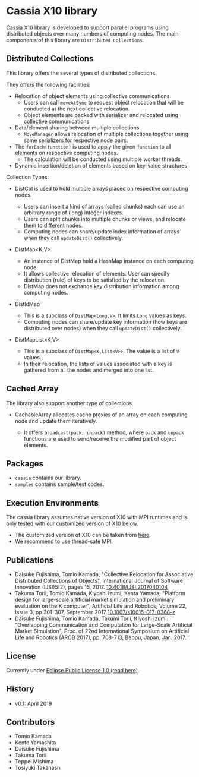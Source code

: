 

# Cassia X10 library 

Cassia X10 library is developed to support parallel programs using distributed objects over many numbers of computing nodes.
The main components of this library are `Distributed Collections`.


## Distributed Collections

This library offers the several types of distributed collections.

They offers the following facilities:

* Relocation of object elements using collective communications
  * Users can call `moveAtSync` to request object relocation that will be conducted at the next collective relocation.
  * Object elements are packed with serializer and relocated using collective communications.
* Data/element sharing between multiple collections.
  * `MoveManager` allows relocation of multiple collections together using same serializers for respective node pairs.
* The `forEach(function)` is used to apply the given `function` to all elements on respective computing nodes.
  * The calculation will be conducted using multiple worker threads.
* Dynamic insertion/deletion of elements based on key-value structures

Collection Types:

* DistCol<V> is used to hold multiple arrays placed on respective computing nodes.
  * Users can insert a kind of arrays (called chunks) each can use an arbitrary range of (long) integer indexes.
  * Users can split chunks into multiple chunks or views, and relocate them to different nodes.
  * Computing nodes can share/update index information of arrays when they call `updateDist()` collectively.
  
* DistMap<K,V> 
  * An instance of DistMap hold a HashMap instance on each computing node.
  * It allows collective relocation of elements. User can specify distribution (rule) of keys to be satisfied by the relocation.
  * DistMap does not exchange key distribution information among computing nodes.

* DistIdMap<V>
  * This is a subclass of `DistMap<Long,V>`. It limits `Long` values as keys.
  * Computing nodes can share/update key information (how keys are distributed over nodes) when they call `updateDist()` collectively.

* DistMapList<K,V>
  * This is a subclass of `DistMap<K,List<V>>`. The value is a list of `V` values.
  * In their relocation, the lists of values associated with a key is gathered from all the nodes and merged into one list.

## Cached Array

The library also support another type of collections.

* CachableArray<V> allocates cache proxies of an array on each computing node and update them iteratively.
  * It offers `broadcast(pack, unpack)` method, where `pack` and `unpack` functions are used to send/receive the modified part of object elements.
  
## Packages

* `cassia` contains our library.
* `samples` contains sample/test codes.

## Execution Environments

The cassia library assumes native version of X10 with MPI runtimes and is only tested with our customized version of X10 below.

* The customized version of X10 can be taken from [here](https://gittk.cs.kobe-u.ac.jp/kamada/x10kobecustom).
* We recommend to use thread-safe MPI.




## Publications

* Daisuke Fujishima, Tomio Kamada, "Collective Relocation for Associative Distributed Collections of Objects", International Journal of Software Innovation (IJSI)5(2), pages 15, 2017. [10.4018/IJSI.2017040104](http://doi.org/10.4018/IJSI.2017040104)
* Takuma Torii, Tomio Kamada, Kiyoshi Izumi, Kenta Yamada, "Platform design for large-scale artificial market simulation and preliminary evaluation on the K computer", Artificial Life and Robotics, Volume 22, Issue 3, pp 301–307, September 2017 [10.1007/s10015-017-0368-z](http://doi.org/10.1007/s10015-017-0368-z)
* Daisuke Fujishima, Tomio Kamada, Takumi Torii, Kiyoshi Izumi: "Overlapping Communication and Computation for Large-Scale Artificial Market Simulation", Proc. of 22nd International Symposium on Artificial Life and Robotics (AROB 2017), pp. 708-713, Beppu, Japan, Jan. 2017.

## License

Currently under [Eclipse Public License 1.0 (read here)](http://choosealicense.com/licenses/epl-1.0/).

## History

* v0.1: April 2019

## Contributors

* Tomio Kamada
* Kento Yamashita
* Daisuke Fujishima
* Takuma Torii
* Teppei Mishima
* Tosiyuki Takahashi

